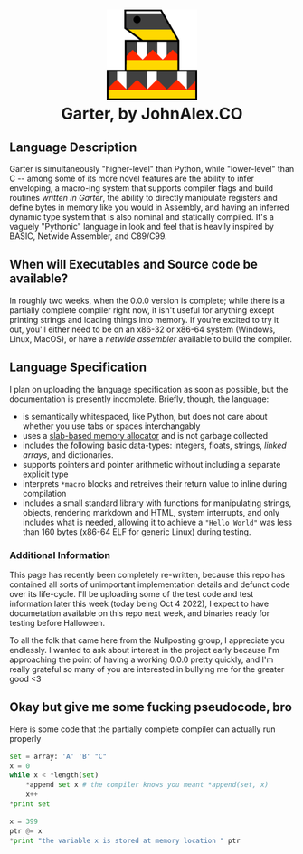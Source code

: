 <h1 align="center">
	<img src="./logo/blocky_snake.png" height="160px"/><br>
	Garter, by JohnAlex.CO
</h1>

## Language Description

Garter is simultaneously "higher-level" than Python, while "lower-level" than C -- 
among some of its more novel features are the ability to infer enveloping, 
a macro-ing system that supports compiler flags and build routines _written in Garter_,
the ability to directly manipulate registers and define bytes in memory like you would in Assembly,
and having an inferred dynamic type system that is also nominal and statically compiled.
It's a vaguely "Pythonic" language in look and feel that is heavily inspired by BASIC, Netwide Assembler, and C89/C99.

## When will Executables and Source code be available? 

In roughly two weeks, when the 0.0.0 version is complete; while there is a partially complete compiler right now,
it isn't useful for anything except printing strings and loading things into memory. 
If you're excited to try it out, you'll either need to be on an x86-32 or x86-64 system (Windows, Linux, MacOS),
or have a _netwide assembler_ available to build the compiler.

## Language Specification

I plan on uploading the language specification as soon as possible, but the documentation is presently incomplete.
Briefly, though, the language:
- is semantically whitespaced, like Python, but does not care about whether you use tabs or spaces interchangably
- uses a [slab-based memory allocator](https://slembcke.github.io/Custom-Allocators) and is not garbage collected
- includes the following basic data-types: integers, floats, strings, _linked arrays_, and dictionaries.
- supports pointers and pointer arithmetic without including a separate explicit type
- interprets `*macro` blocks and retreives their return value to inline during compilation
- includes a small standard library with functions for manipulating strings, objects, rendering markdown and HTML,
system interrupts, and only includes what is needed, allowing it to achieve a `"Hello World"` was less than 160 bytes (x86-64 ELF for generic Linux) during testing.

### Additional Information

This page has recently been completely re-written, because this repo has contained all sorts of unimportant implementation details and defunct code over its life-cycle. I'll be uploading some of the test code and test information later this week (today being Oct 4 2022), I expect to have documetation available on this repo next week, and binaries ready for testing before Halloween.

To all the folk that came here from the Nullposting group, I appreciate you endlessly. I wanted to ask about interest in the project early because I'm approaching the point of having a working 0.0.0 pretty quickly, and I'm really grateful so many of you are interested in bullying me for the greater good <3 

## Okay but give me some fucking pseudocode, bro

Here is some code that the partially complete compiler can actually run properly
```python
set = array: 'A' 'B' "C"
x = 0
while x < *length(set)
	*append set x # the compiler knows you meant *append(set, x)
	x++
*print set
```

```python
x = 399
ptr @= x 
*print "the variable x is stored at memory location " ptr
```
